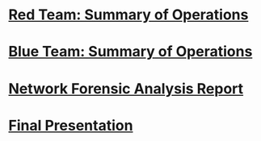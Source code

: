 # [Red Team: Summary of Operations](https://github.com/dsteves28/CyberSecurity-Bootcamp/tree/main/Final%20Project/1.%20Red%20Team%20-Summary%20of%20Operations)

# [Blue Team: Summary of Operations](https://github.com/dsteves28/CyberSecurity-Bootcamp/tree/main/Final%20Project/2.%20Blue%20Team%20-%20Summary%20of%20Operations)

# [Network Forensic Analysis Report](https://github.com/dsteves28/CyberSecurity-Bootcamp/tree/main/Final%20Project/3.%20Network%20Forensic%20Analysis%20Report)

# [Final Presentation]()